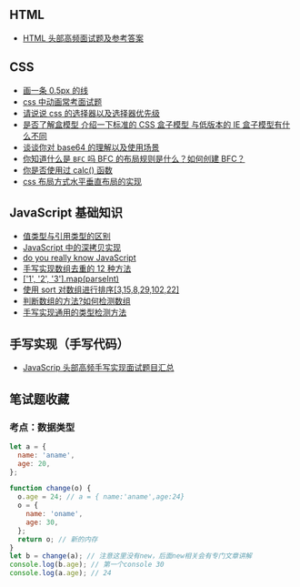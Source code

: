 ## HTML

- [HTML 头部高频面试题及参考答案](https://github.com/yayxs/top-fe-iqa/issues/20)

## CSS

- [画一条 0.5px 的线](https://github.com/yayxs/top-fe-iqa/issues/21)
- [css 中动画常考面试题](https://github.com/yayxs/top-fe-iqa/issues/22)
- [请说说 css 的选择器以及选择器优先级](https://github.com/yayxs/top-fe-iqa/issues/18)
- [是否了解盒模型 介绍一下标准的 CSS 盒子模型 与低版本的 IE 盒子模型有什么不同](https://github.com/yayxs/top-fe-iqa/issues/19)
- [谈谈你对 base64 的理解以及使用场景](https://github.com/yayxs/top-fe-iqa/issues/23)
- [你知道什么是 `BFC` 吗 BFC 的布局规则是什么？如何创建 BFC？](https://github.com/yayxs/top-fe-iqa/issues/24)
- [你是否使用过 calc() 函数](https://github.com/yayxs/top-fe-iqa/issues/25)
- [css 布局方式水平垂直布局的实现](https://github.com/yayxs/top-fe-iqa/issues/26)

## JavaScript 基础知识

- [值类型与引用类型的区别](https://github.com/yayxs/top-fe-iqa/issues/41)
- [JavaScript 中的深拷贝实现](https://github.com/yayxs/top-fe-iqa/issues/45)
- [do you really know JavaScript](http://javascript-puzzlers.herokuapp.com/)
- [手写实现数组去重的 12 种方法](https://github.com/yayxs/top-fe-iqa/issues/3)
- [['1', '2', '3'].map(parseInt)](https://github.com/yayxs/top-fe-iqa/issues/37)
- [使用 sort 对数组进行排序[3,15,8,29,102,22]](https://github.com/yayxs/top-fe-iqa/issues/38)
- [判断数组的方法?如何检测数组](https://github.com/yayxs/top-fe-iqa/issues/40)
- [手写实现通用的类型检测方法](https://github.com/yayxs/top-fe-iqa/issues/48)

## 手写实现（手写代码）

- [JavaScrip 头部高频手写实现面试题目汇总](https://github.com/yayxs/top-fe-iqa/issues/5)

## 笔试题收藏

### 考点：数据类型

```js
let a = {
  name: 'aname',
  age: 20,
};

function change(o) {
  o.age = 24; // a = { name:'aname',age:24}
  o = {
    name: 'oname',
    age: 30,
  };
  return o; // 新的内存
}
let b = change(a); // 注意这里没有new，后面new相关会有专门文章讲解
console.log(b.age); // 第一个console 30
console.log(a.age); // 24
```
